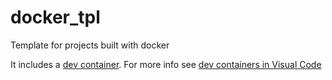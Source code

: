 # docker_tpl

Template for projects built with docker

It includes a [dev container](.devcontainer). For more info see [dev containers in Visual Code](https://code.visualstudio.com/docs/devcontainers/containers)
